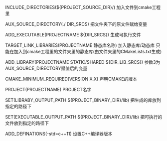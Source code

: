 INCLUDE_DIRECTORIES(${PROJECT_SOURCE_DIR}/)                 加入文件到cmake工程里

AUX_SOURCE_DIRECTORY(./ DIR_SRCS)                                      把文件夹下的原文件赋给变量

ADD_EXECUTABLE(PROJECTNAME ${DIR_SRCS})                      生成可执行文件

TARGET_LINK_LIBRARIES(PROJECTNAME 静态库名称)             加入静态库/动态库  只能在加入到cmake工程里的文件夹里的静态库(由文件夹里的CMakeLists.txt生成)

ADD_LIBRARY(PROJECTNAME STATIC/SHARED ${DIR_LIB_SRCS})        参数3为AUX_SOURCE_DIRECTORY赋值后的变量

CMAKE_MINIMUM_REQUIRED(VERSION X.X)                             声明CMAKE的版本

PROJECT(PROJECTNAME)                                                               PROJECT名字

SET(LIBRABY_OUTPUT_PATH ${PROJECT_BINARY_DIR}/lib)             把生成的库放到指定的路径下

SET(EXECUTABLE_OUTPUT_PATH ${PROJECT_BINARY_DIR}/lib)      把可执行的文件放到指定的路径下

 ADD_DEFINATIONS(-std=c++11)                                          设置C++编译器版本

